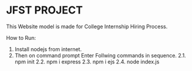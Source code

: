 # JFST PROJECT
This Website model is made for College Internship Hiring Process.

How to Run:
  1. Install nodejs from internet.
  2. Then on command prompt Enter Follwing commands in sequence.
      2.1. npm init
      2.2. npm i express
      2.3. npm i ejs
      2.4. node index.js
